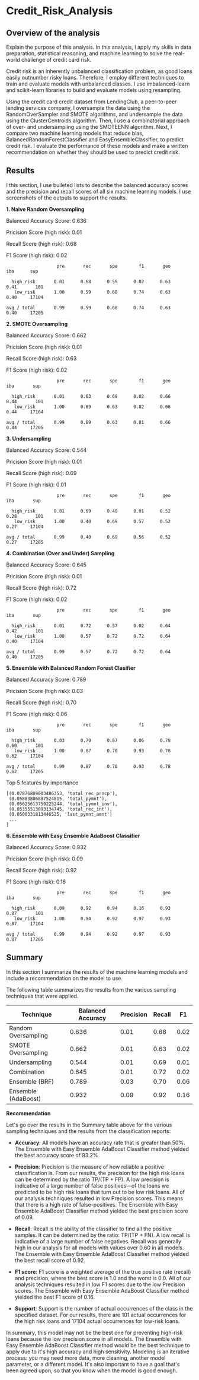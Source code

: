 # Credit_Risk_Analysis

## Overview of the analysis 
Explain the purpose of this analysis.
In this analysis, I apply my skills in data preparation, statistical reasoning, and machine learning to solve the real-world challenge of credit card risk.

Credit risk is an inherently unbalanced classification problem, as good loans easily outnumber risky loans. Therefore, I employ different techniques to train and evaluate models with unbalanced classes. I use imbalanced-learn and scikit-learn libraries to build and evaluate models using resampling.

Using the credit card credit dataset from LendingClub, a peer-to-peer lending services company, I oversample the data using the RandomOverSampler and SMOTE algorithms, and undersample the data using the ClusterCentroids algorithm. Then, I use a combinatorial approach of over- and undersampling using the SMOTEENN algorithm. Next, I compare two machine learning models that reduce bias, BalancedRandomForestClassifier and EasyEnsembleClassifier, to predict credit risk. I evaluate the performance of these models and make a written recommendation on whether they should be used to predict credit risk.

## Results
I this section, I use bulleted lists to describe the balanced accuracy scores and the precision and recall scores of all six machine learning models. I use screenshots of the outputs to support the results.

**1. Naive Random Oversampling**

Balanced Accuracy Score: 0.636

Pricision Score (high risk): 0.01

Recall Score (high risk): 0.68

F1 Score (high risk): 0.02

```
                   pre       rec       spe        f1       geo       iba      sup   

  high_risk       0.01      0.68      0.59      0.02      0.63      0.41       101
   low_risk       1.00      0.59      0.68      0.74      0.63      0.40     17104

avg / total       0.99      0.59      0.68      0.74      0.63      0.40     17205
```

**2. SMOTE Oversampling**

Balanced Accuracy Score: 0.662

Pricision Score (high risk): 0.01

Recall Score (high risk): 0.63

F1 Score (high risk): 0.02

```
                   pre       rec       spe        f1       geo       iba       sup

  high_risk       0.01      0.63      0.69      0.02      0.66      0.44       101
   low_risk       1.00      0.69      0.63      0.82      0.66      0.44     17104

avg / total       0.99      0.69      0.63      0.81      0.66      0.44     17205
```

**3. Undersampling**

Balanced Accuracy Score: 0.544

Pricision Score (high risk): 0.01

Recall Score (high risk): 0.69

F1 Score (high risk): 0.01

```
                   pre       rec       spe        f1       geo       iba       sup

  high_risk       0.01      0.69      0.40      0.01      0.52      0.28       101
   low_risk       1.00      0.40      0.69      0.57      0.52      0.27     17104

avg / total       0.99      0.40      0.69      0.56      0.52      0.27     17205
```

**4. Combination (Over and Under) Sampling**

Balanced Accuracy Score: 0.645

Pricision Score (high risk): 0.01

Recall Score (high risk): 0.72

F1 Score (high risk): 0.02

```
                   pre       rec       spe        f1       geo       iba       sup

  high_risk       0.01      0.72      0.57      0.02      0.64      0.42       101
   low_risk       1.00      0.57      0.72      0.72      0.64      0.40     17104

avg / total       0.99      0.57      0.72      0.72      0.64      0.40     17205
```

**5. Ensemble with Balanced Random Forest Clasifier**

Balanced Accuracy Score: 0.789

Pricision Score (high risk): 0.03

Recall Score (high risk): 0.70

F1 Score (high risk): 0.06

```
                   pre       rec       spe        f1       geo       iba       sup

  high_risk       0.03      0.70      0.87      0.06      0.78      0.60       101
   low_risk       1.00      0.87      0.70      0.93      0.78      0.62     17104

avg / total       0.99      0.87      0.70      0.93      0.78      0.62     17205
```

Top 5 features by importance
```
[(0.07876809003486353, 'total_rec_prncp'),
 (0.05883806887524815, 'total_pymnt'),
 (0.05625613759225244, 'total_pymnt_inv'),
 (0.05355513093134745, 'total_rec_int'),
 (0.0500331813446525, 'last_pymnt_amnt')
 ...
]
```

**6. Ensemble with Easy Ensemble AdaBoost Classifier**

Balanced Accuracy Score: 0.932

Pricision Score (high risk): 0.09

Recall Score (high risk): 0.92

F1 Score (high risk): 0.16

```
                   pre       rec       spe        f1       geo       iba       sup

  high_risk       0.09      0.92      0.94      0.16      0.93      0.87       101
   low_risk       1.00      0.94      0.92      0.97      0.93      0.87     17104

avg / total       0.99      0.94      0.92      0.97      0.93      0.87     17205
```


## Summary
In this section I summarize the results of the machine learning models and include a recommendation on the model to use.  

The following table summarizes the results from the various sampling techniques that were applied.

Technique            | Balanced Accuracy | Precision | Recall | F1 |
---------------------|-------------------|-----------|--------|----|
Random Oversampling  | 0.636             |0.01       |0.68    |0.02|
SMOTE Oversampling   | 0.662             |0.01       |0.63    |0.02|
Undersampling        | 0.544             |0.01       |0.69    |0.01|
Combination          | 0.645             |0.01       |0.72    |0.02|
Ensemble (BRF)       | 0.789             |0.03       |0.70    |0.06|
Ensemble (AdaBoost)  | 0.932             |0.09       |0.92    |0.16|


**Recommendation**

Let's go over the results in the Summary table above for the various sampling techniques and the results from the classification reports:

- **Accuracy**: All models have an accuracy rate that is greater than 50%. The Ensemble with Easy Ensemble AdaBoost Classifier method yielded the best accuracy score of 93.2%.  

- **Precision**: Precision is the measure of how reliable a positive classification is. From our results, the precision for the high risk loans can be determined by the ratio TP/(TP + FP). A low precision is indicative of a large number of false positives—of the loans we predicted to be high risk loans that turn out to be low risk loans. 
All of our analysis techniques resulted in low Precision scores. This means that there is a high rate of false-positives.  The Ensemble with Easy Ensemble AdaBoost Classifier method yielded the best precision score of 0.09.  

- **Recall**: Recall is the ability of the classifier to find all the positive samples. It can be determined by the ratio: TP/(TP + FN). A low recall is indicative of a large number of false negatives.
Recall was generally high in our analysis for all models with values over 0.60 in all models.  The Ensemble with Easy Ensemble AdaBoost Classifier method yielded the best recall score of 0.92.   

- **F1 score**: F1 score is a weighted average of the true positive rate (recall) and precision, where the best score is 1.0 and the worst is 0.0.
All of our analysis techniques resulted in low F1 scores due to the low Precision scores.  The Ensemble with Easy Ensemble AdaBoost Classifier method yielded the best F1 score of 0.16.  

- **Support**: Support is the number of actual occurrences of the class in the specified dataset. For our results, there are 101 actual occurrences for the high risk loans and 17104 actual occurrences for low-risk loans.

In summary, this model may not be the best one for preventing high-risk loans because the low precision score in all models. The Ensemble with Easy Ensemble AdaBoost Classifier method would be the best technique to apply due to it's high accuracy and high sensitivity.  Modeling is an iterative process: you may need more data, more cleaning, another model parameter, or a different model. It's also important to have a goal that's been agreed upon, so that you know when the model is good enough.


